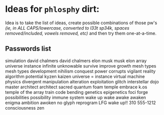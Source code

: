# Ideas for `phlosphy` dirt:

Idea is to take the list of ideas, create possible combinations of those pw's
_(ie, in ALL CAPS/lowercase, converted to l33t sp34k, spaces removed/included,_
_vowels removed, etc)_ and then try them one-at-a-time.

## Passwords list

simulation
david chalmers
david
chalmers
elon musk
musk
elon
array
universe
instance
infinite
unknowable
survive
improve
growth
mesh types
mesh
types
development
nihilism
conquest
power corrupts
vigilant
reality
algorithm
potential
kyzen
kaizen
universe = instance
virtual machine
physics
divergent
manipulation
alteration
exploitation
glitch
interstellar
dojo
master architect
architect
sacred
quantum foam
temple
embrace k.os
temple of the array
train
code bending
genetics
epigenetics
foci
forge
possibilities
possibility
immune system
wake up
wake
awake
awaken
enigma
ambition
awoken
no glyph
reprogram
LFG
wake up!!
310 555-1212
consciousness
zen

